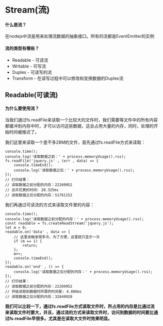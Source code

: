 # Stream(流)
#### 什么是流？
在nodejs中流是用来处理流数据的抽象接口。所有的流都是EventEmitter的实例
#### 流的类型有哪些？
- Readable - 可读流
- Writable - 可写流
- Duplex - 可读写的流
- Transform - 在读写过程中可以修改和变换数据的Duplex流
## Readable(可读流)
#### 为什么要使用流？
当我们通过fs.readFile来读取一个比较大的文件时，我们需要等文件中的所有内容都缓冲到内存中时，才可以访问这些数据，这会占用大量的内存，同时，处理的开始时间被推迟了。

我们这里来读取一个差不多28M的文件，首先通过fs.readFile方式来读取：
```
console.time();
console.log('读取数据之前：' + process.memoryUsage().rss);
fs.readFile('jquery.js' , (err , data) => {
	console.timeEnd();
	console.log('读取数据之后：' + process.memoryUsage().rss);
});
// 打印结果：
// 读取数据之前分配的内存：22269952
// 总共花费的时间: 20.325ms
// 读取数据之后分配的内存：51761152
```
我们再通过可读流的方式来读取文件里的内容：
```
console.time();
console.log('读取数据之前分配的内存：' + process.memoryUsage().rss);
const readable = fs.createReadStream('jquery.js');
let m = 0;
readable.on('data' , data => {
    // 这里会触发很多次，为了方便，这里就只显示一次
	if (m == 1) {
		return;
	};
	m++;
	console.timeEnd();
});
readable.on('end' , () => {
	console.log('读取数据之后分配的内存：' + process.memoryUsage().rss);
});
// 打印结果：
// 读取数据之前分配的内存：22269952
// 开始读取到数据时所需的时间是: 4.886ms
// 读取数据之后分配的内存：32849920
```
**我们可以比较一下，通过fs.readFile方式读取文件时，所占用的内存是比通过流来读取文件时要大，并且，通过流的方式来读取文件时，访问到数据的时间要比通过fs.readFile早很多。尤其是在读取大文件时效果明显。**